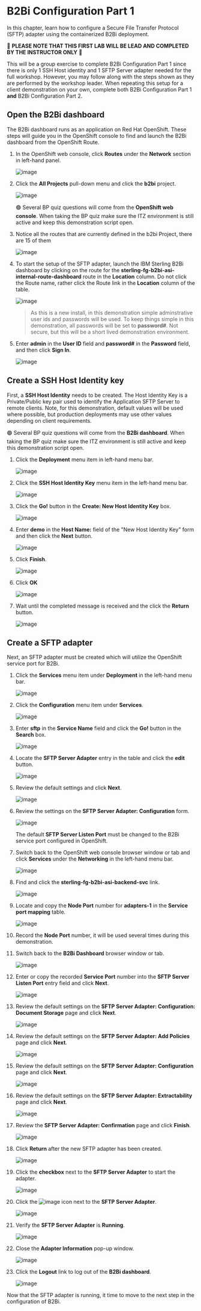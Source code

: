 # B2Bi Configuration Part 1

In this chapter, learn how to configure a Secure File Transfer Protocol (SFTP) adapter using the containerized B2Bi deployment.

:red_circle: **PLEASE NOTE THAT THIS FIRST LAB WILL BE LEAD AND COMPLETED BY THE INSTRUCTOR ONLY** :red_circle:

This will be a group exercise to complete B2Bi Configuration Part 1 since there is only 1 SSH Host identity and 1 SFTP Server adapter needed for the full workshop. However, you may follow along with the steps shown as they are performed by the workshop leader. When repeating this setup for a client demonstration on your own, complete both B2Bi Configuration Part 1 **and** B2Bi Configuration Part 2.

## Open the B2Bi dashboard

The B2Bi dashboard runs as an application on Red Hat OpenShift. These steps will guide you in the OpenShift console to find and launch the B2Bi dashboard from the OpenShift Route.

1. In the OpenShift web console, click **Routes** under the **Network** section in left-hand panel.

    ![image](_attachments/OSOverviewToRoutes.png)

1. Click the **All Projects** pull-down menu and click the **b2bi** project.

    ![image](_attachments/OSRoutesMenu.png)

    :green_circle: Several BP quiz questions will come from the **OpenShift web console**. When taking the BP quiz make sure the ITZ environment is still active and keep this demonstration script open.

1. Notice all the routes that are currently defined in the b2bi Project, there are 15 of them

    ![image](_attachments/OSB2BiAllRoutes.png)

1. To start the setup of the SFTP adapter, launch the IBM Sterling B2Bi dashboard by clicking on the route for the **sterling-fg-b2bi-asi-internal-route-dashboard** route in the **Location** column. Do not click the Route name, rather click the Route link in the **Location** column of the table.

    ![image](_attachments/OSB2BiDashboardRoute.png)

    > As this is a new install, in this demonstration simple adminstrative user ids and passwords will be used. To keep things simple in this demonstration, all passwords will be set to **password#**. Not secure, but this will be a short lived demonstration environment.

1. Enter **admin** in the **User ID** field and **password#** in the **Password** field, and then click **Sign In**.

    ![image](_attachments/B2BiAdminLogin.png)

## Create a SSH Host Identity key

First, a **SSH Host Identity** needs to be created. The Host Identity Key is a Private/Public key pair used to identify the Application SFTP Server to remote clients.  Note, for this demonstration, default values will be used where possible, but production deployments may use other values depending on client requirements.

:green_circle: Several BP quiz questions will come from the **B2Bi dashboard**. When taking the BP quiz make sure the ITZ environment is still active and keep this demonstration script open.

1. Click the **Deployment** menu item in left-hand menu bar.

    ![image](_attachments/B2BiMainMenuToDeployment.png)

1. Click the **SSH Host Identity Key** menu item in the left-hand menu bar.

    ![image](_attachments/B2BiMainMenuDeploymentToHIK.png)

1. Click the **Go!** button in the **Create: New Host Identity Key** box.

    ![image](_attachments/B2BiHIK-CreatePage.png)

1. Enter **demo** in the **Host Name:** field of the "New Host Identity Key" form and then click the **Next** button.

    ![image](_attachments/B2BiHIK-HostName.png)

1. Click **Finish**.

    ![image](_attachments/B2BiHIK-Finish.png)

1. Click **OK**

    ![image](_attachments/B2BiHIKCreated.png)

1. Wait until the completed message is received and the click the **Return** button.

    ![image](_attachments/B2BiHIKCreatedCompleted.png)

## Create a SFTP adapter

Next, an SFTP adapter must be created which will utilize the OpenShift service port for B2Bi.

1. Click the **Services** menu item under **Deployment** in the left-hand menu bar.

    ![image](_attachments/B2BiMainMenuDeploymentToServices.png)

1. Click the **Configuration** menu item under **Services**.

    ![image](_attachments/B2BiMainMenuServicesToConfiguration.png)

1. Enter **sftp** in the **Service Name** field and click the **Go!** button in the **Search** box.

    ![image](_attachments/B2BiServicesConfiguratonForm.png)

1. Locate the **SFTP Server Adapter** entry in the table and click the **edit** button.

    ![image](_attachments/B2BiServicesConfigurationSearchResults.png)

1. Review the default settings and click **Next**.

    ![image](_attachments/B2BiSFTPAdapterName1.png)

1. Review the settings on the **SFTP Server Adapter: Configuration** form.

    ![image](_attachments/B2BiSFTPDefaultSettings1.png)

    The default **SFTP Server Listen Port** must be changed to the B2Bi service port configured in OpenShift.

1. Switch back to the OpenShift web console browser window or tab and click **Services** under the **Networking** in the left-hand menu bar.

    ![image](_attachments/OpenShiftRoutesPageToServices.png)

1. Find and click the **sterling-fg-b2bi-asi-backend-svc** link.

    ![image](_attachments/OSServicesASI.png)

1. Locate and copy the **Node Port** number for **adapters-1** in the **Service port mapping** table.

    ![image](_attachments/OSServicesASIOverview-NodePort.png)

1. Record the **Node Port** number, it will be used several times during this demonstration.

1. Switch back to the **B2Bi Dashboard** browser window or tab.

    ![image](_attachments/B2BiSFTPDefaultSettings1.png)

1. Enter or copy the recorded **Service Port** number into the **SFTP Server Listen Port** entry field and click **Next**.

    ![image](_attachments/B2BiSFTPDefaultSettings2.png)

1. Review the default settings on the **SFTP Server Adapter: Configuration: Document Storage** page and click **Next**.

    ![image](_attachments/B2BiSFTPStroage.png)

1. Review the default settings on the **SFTP Server Adapter: Add Policies** page and click **Next**.

    ![image](_attachments/B2BiSFPPolicies.png)

1. Review the default settings on the **SFTP Server Adapter: Configuration** page and click **Next**.

    ![image](_attachments/B2BiSFTPConfigPage.png)

1. Review the default settings on the **SFTP Server Adapter: Extractability** page and click **Next**.

    ![image](_attachments/B2BiSFTPExtractability.png)

1. Review the **SFTP Server Adapter: Confirmation** page and click **Finish**.

    ![image](_attachments/B2BiSFTPFinish.png)

1. Click **Return** after the new SFTP adapter has been created.

    ![image](_attachments/B2BiSFTPConfirmation.png)

1. Click the **checkbox** next to the **SFTP Server Adapter** to start the adapter.

    ![image](_attachments/B2BiSFTPStartAdapter.png)

1. Click the ![image](_attachments/BangIcon.png) icon next to the **SFTP Server Adapter**.

    ![image](_attachments/B2BiSFTPAdapterEnabled.png)

1. Verify the **SFTP Server Adapter** is **Running**.

    ![image](_attachments/B2BiSFTPAdapterStatus.png)

1. Close the **Adapter Information** pop-up window.

    ![image](_attachments/B2BiSFTPAdapterStatus2.png)

1. Click the **Logout** link to log out of the **B2Bi dashboard**.

    ![image](_attachments/B2BiLogout.png)

Now that the SFTP adapter is running, it time to move to the next step in the configuration of B2Bi.
